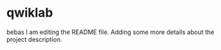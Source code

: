 # qwiklab
bebas
I am editing the README file. Adding some more details about the project description.
